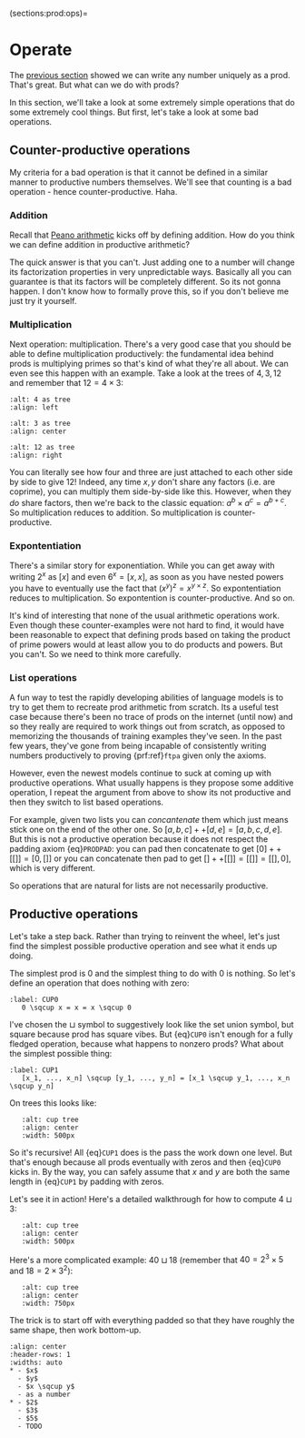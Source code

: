 (sections:prod:ops)=
# Operate

The [previous section](sections:prod:iso) showed we can write any number uniquely as a prod. That's great. But what can we do with prods? 

In this section, we'll take a look at some extremely simple operations that do some extremely cool things. But first, let's take a look at some bad operations.

## Counter-productive operations

My criteria for a bad operation is that it cannot be defined in a similar manner to productive numbers themselves. We'll see that counting is a bad operation - hence counter-productive. Haha.

### Addition

Recall that [Peano arithmetic](sections:numbers:peano) kicks off by defining addition. How do you think we can define addition in productive arithmetic? 

The quick answer is that you can't. Just adding one to a number will change its factorization properties in very unpredictable ways. Basically all you can guarantee is that its factors will be completely different. So its not gonna happen. I don't know how to formally prove this, so if you don't believe me just try it yourself.

### Multiplication

Next operation: multiplication. There's a very good case that you should be able to define multiplication productively: the fundamental idea behind prods is multiplying primes so that's kind of what they're all about. We can even see this happen with an example. Take a look at the trees of $4,3,12$ and remember that $12 = 4 \times 3$:


```{image} ../../tikz/p4.svg
:alt: 4 as tree
:align: left
```
```{image} ../../tikz/p3.svg
:alt: 3 as tree
:align: center
```
```{image} ../../tikz/p12.svg
:alt: 12 as tree
:align: right
```

You can literally see how four and three are just attached to each other side by side to give $12$! Indeed, any time $x,y$ don't share any factors (i.e. are coprime), you can multiply them side-by-side like this. However, when they *do* share factors, then we're back to the classic equation: $a^b \times a^c = a^{b+c}$. So multiplication reduces to addition. So multiplication is counter-productive.

### Expontentiation

There's a similar story for exponentiation. While you can get away with writing $2^x$ as $[x]$ and even $6^x = [x, x]$, as soon as you have nested powers you have to eventually use the fact that $(x^y)^z = x^{y \times z}$. So expontentiation reduces to multiplication. So expontention is counter-productive. And so on.

It's kind of interesting that none of the usual arithmetic operations work. Even though these counter-examples were not hard to find, it would have been reasonable to expect that defining prods based on taking the product of prime powers would at least allow you to do products and powers. But you can't. So we need to think more carefully. 

### List operations

A fun way to test the rapidly developing abilities of language models is to try to get them to recreate prod arithmetic from scratch. Its a useful test case because there's been no trace of prods on the internet (until now) and so they really are required to work things out from scratch, as opposed to memorizing the thousands of training examples they've seen. In the past few years, they've gone from being incapable of consistently writing numbers productively to proving {prf:ref}`ftpa` given only the axioms.

However, even the newest models continue to suck at coming up with productive operations. What usually happens is they propose some additive operation, I repeat the argument from above to show its not productive and then they switch to list based operations. 

For example, given two lists you can *concantenate* them which just means stick one on the end of the other one. So $[a, b, c] ++ [d, e] = [a, b, c, d, e]$. But this is not a productive operation because it does not respect the padding axiom {eq}`PRODPAD`: you can pad then concatenate to get $[0] ++ [[]] = [0, []]$ or you can concatenate then pad to get $[] ++ [[]] = [[]] = [[], 0]$, which is very different. 

So operations that are natural for lists are not necessarily productive.

## Productive operations

Let's take a step back. Rather than trying to reinvent the wheel, let's just find the simplest possible productive operation and see what it ends up doing. 

The simplest prod is $0$ and the simplest thing to do with $0$ is nothing. So let's define an operation that does nothing with zero:

```{math}
:label: CUP0
   0 \sqcup x = x = x \sqcup 0
```

I've chosen the $\sqcup$ symbol to suggestively look like the set union symbol, but square because prod has square vibes. But {eq}`CUP0` isn't enough for a fully fledged operation, because what happens to nonzero prods? What about the simplest possible thing:

```{math}
:label: CUP1
   [x_1, ..., x_n] \sqcup [y_1, ..., y_n] = [x_1 \sqcup y_1, ..., x_n \sqcup y_n]
```
On trees this looks like:
```{image} ../../tikz/cup1.svg
   :alt: cup tree
   :align: center
   :width: 500px
```

So it's recursive! All {eq}`CUP1` does is the pass the work down one level. But that's enough because all prods eventually with zeros and then {eq}`CUP0` kicks in. By the way, you can safely assume that $x$ and $y$ are both the same length in {eq}`CUP1` by padding with zeros. 

Let's see it in action! Here's a detailed walkthrough for how to compute $4 \sqcup 3$:
```{image} ../../tikz/egcup1.svg
   :alt: cup tree
   :align: center
   :width: 500px
````


Here's a more complicated example: $40 \sqcup 18$ (remember that $40 = 2^3 \times 5$ and $18 = 2 \times 3^2$):
```{image} ../../tikz/egcup2.svg
   :alt: cup tree
   :align: center
   :width: 750px
````

The trick is to start off with everything padded so that they have roughly the same shape, then work bottom-up.


```{list-table}
:align: center 
:header-rows: 1
:widths: auto
* - $x$
  - $y$
  - $x \sqcup y$
  - as a number
* - $2$
  - $3$
  - $5$
  - TODO
```